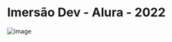 # Imersão Dev - Alura - 2022

![image](https://raw.githubusercontent.com/aldirlopes/certificard/main/images/site.png)

